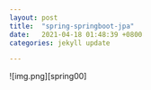 ```yaml
---
layout: post
title:  "spring-springboot-jpa"
date:   2021-04-18 01:48:39 +0800
categories: jekyll update

---
```


![img.png][spring00]  







[spring22]: {{site.baseurl}}/assets/images/spring/img_22.png
